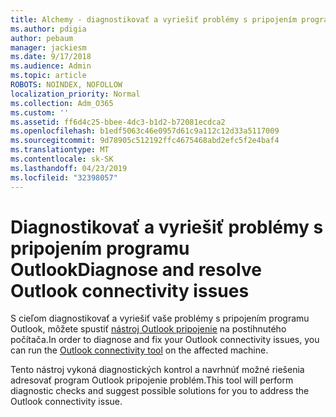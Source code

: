 ```yaml
---
title: Alchemy - diagnostikovať a vyriešiť problémy s pripojením programu Outlook
ms.author: pdigia
author: pebaum
manager: jackiesm
ms.date: 9/17/2018
ms.audience: Admin
ms.topic: article
ROBOTS: NOINDEX, NOFOLLOW
localization_priority: Normal
ms.collection: Adm_O365
ms.custom: ''
ms.assetid: ff6d4c25-bbee-4dc3-b1d2-b72081ecdca2
ms.openlocfilehash: b1edf5063c46e0957d61c9a112c12d33a5117009
ms.sourcegitcommit: 9d78905c512192ffc4675468abd2efc5f2e4baf4
ms.translationtype: MT
ms.contentlocale: sk-SK
ms.lasthandoff: 04/23/2019
ms.locfileid: "32398057"
---
```

# <a name="diagnose-and-resolve-outlook-connectivity-issues"></a><span data-ttu-id="b7570-102">Diagnostikovať a vyriešiť problémy s pripojením programu Outlook</span><span class="sxs-lookup"><span data-stu-id="b7570-102">Diagnose and resolve Outlook connectivity issues</span></span>

<span data-ttu-id="b7570-103">S cieľom diagnostikovať a vyriešiť vaše problémy s pripojením programu Outlook, môžete spustiť [nástroj Outlook pripojenie](https://aka.ms/SaRA-OutlookDisconnect-Alchemy) na postihnutého počítača.</span><span class="sxs-lookup"><span data-stu-id="b7570-103">In order to diagnose and fix your Outlook connectivity issues, you can run the [Outlook connectivity tool](https://aka.ms/SaRA-OutlookDisconnect-Alchemy) on the affected machine.</span></span> 
  
<span data-ttu-id="b7570-104">Tento nástroj vykoná diagnostických kontrol a navrhnúť možné riešenia adresovať program Outlook pripojenie problém.</span><span class="sxs-lookup"><span data-stu-id="b7570-104">This tool will perform diagnostic checks and suggest possible solutions for you to address the Outlook connectivity issue.</span></span>
  

